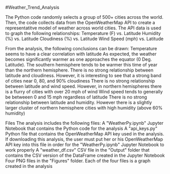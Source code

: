 #Weather_Trend_Analysis

The Python code randomly selects a group of 500+ cities across the world. Then, the code collects data from the OpenWeatherMap API to create a representatitve model of weather across world cities. The API data is used to graph the following relationships:
Temperature (F) vs. Latitude
Humidity (%) vs. Latitude
Cloudiness (%) vs. Latitude
Wind Speed (mph) vs. Latitude

From the analysis, the following conclusions can be drawn:
Temperature seems to have a clear correlation with latitude
As expected, the weather becomes significantly warmer as one approaches the equator (0 Deg. Latitude). The southern hemisphere tends to be warmer this time of year than the northern hemisphere.
There is no strong relationship between latitude and cloudiness. However, it is interesting to see that a strong band of cities near 0, 80, and 90% cloudiness
There is no strong relationship between latitude and wind speed. However, in northern hemispheres there is a flurry of cities with over 20 mph of wind
Wind speed tends to generally be betweeen 0 and 15 mph regardless of latitude
There is no strong relationship between latitude and humidity. However there is a slightly larger cluster of northern hemisphere cities with high humidity (above 60% humidity)

Files
The analysis includes the following files:
A "WeatherPy.ipynb" Jupyter Notebook that contains the Python code for the analysis
A "api_keys.py" Python file that contains the OpenWeatherMap API key used in the analysis. If downloading this analysis, the user must put her or his OpenWeatherMap API key into this file in order for the "WeatherPy.ipynb" Jupyter Notebook to work properly
A "weather_df.csv" CSV file in the "Output" folder that contains the CSV version of the DataFrame created in the Jupyter Notebook
Four PNG files in the "Figures" folder. Each of the four files is a graph created in the analysis
